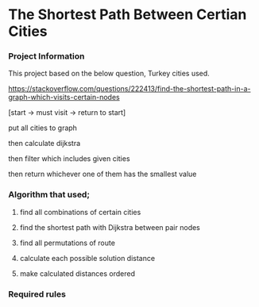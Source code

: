 # The Shortest Path Between Certian Cities

### Project Information

This project based on the below question, Turkey cities used.

https://stackoverflow.com/questions/222413/find-the-shortest-path-in-a-graph-which-visits-certain-nodes

[start -> must visit -> return to start] 

put all cities to graph 

then calculate dijkstra

then filter which includes given cities

then return whichever one of them has the smallest value 

### Algorithm that used;

1. find all combinations of certain cities

2. find the shortest path with Dijkstra between pair nodes

3. find all permutations of route

4. calculate each possible solution distance

5. make calculated distances ordered

### Required rules
